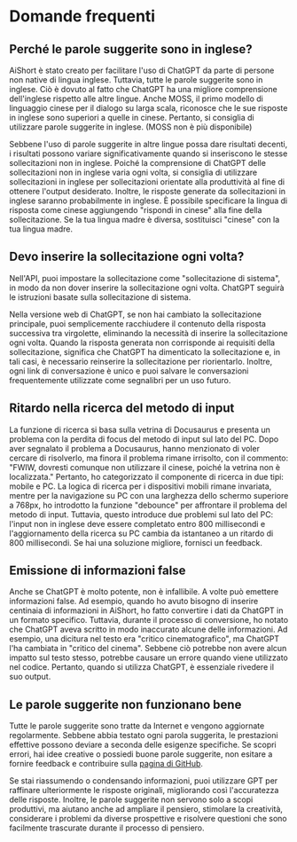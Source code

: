 # Domande frequenti

## Perché le parole suggerite sono in inglese?

AiShort è stato creato per facilitare l'uso di ChatGPT da parte di persone non native di lingua inglese. Tuttavia, tutte le parole suggerite sono in inglese. Ciò è dovuto al fatto che ChatGPT ha una migliore comprensione dell'inglese rispetto alle altre lingue. Anche MOSS, il primo modello di linguaggio cinese per il dialogo su larga scala, riconosce che le sue risposte in inglese sono superiori a quelle in cinese. Pertanto, si consiglia di utilizzare parole suggerite in inglese. (MOSS non è più disponibile)

Sebbene l'uso di parole suggerite in altre lingue possa dare risultati decenti, i risultati possono variare significativamente quando si inseriscono le stesse sollecitazioni non in inglese. Poiché la comprensione di ChatGPT delle sollecitazioni non in inglese varia ogni volta, si consiglia di utilizzare sollecitazioni in inglese per sollecitazioni orientate alla produttività al fine di ottenere l'output desiderato. Inoltre, le risposte generate da sollecitazioni in inglese saranno probabilmente in inglese. È possibile specificare la lingua di risposta come cinese aggiungendo "rispondi in cinese" alla fine della sollecitazione. Se la tua lingua madre è diversa, sostituisci "cinese" con la tua lingua madre.

## Devo inserire la sollecitazione ogni volta?

Nell'API, puoi impostare la sollecitazione come "sollecitazione di sistema", in modo da non dover inserire la sollecitazione ogni volta. ChatGPT seguirà le istruzioni basate sulla sollecitazione di sistema.

Nella versione web di ChatGPT, se non hai cambiato la sollecitazione principale, puoi semplicemente racchiudere il contenuto della risposta successiva tra virgolette, eliminando la necessità di inserire la sollecitazione ogni volta. Quando la risposta generata non corrisponde ai requisiti della sollecitazione, significa che ChatGPT ha dimenticato la sollecitazione e, in tali casi, è necessario reinserire la sollecitazione per riorientarlo. Inoltre, ogni link di conversazione è unico e puoi salvare le conversazioni frequentemente utilizzate come segnalibri per un uso futuro.

## Ritardo nella ricerca del metodo di input

La funzione di ricerca si basa sulla vetrina di Docusaurus e presenta un problema con la perdita di focus del metodo di input sul lato del PC. Dopo aver segnalato il problema a Docusaurus, hanno menzionato di voler cercare di risolverlo, ma finora il problema rimane irrisolto, con il commento: "FWIW, dovresti comunque non utilizzare il cinese, poiché la vetrina non è localizzata." Pertanto, ho categorizzato il componente di ricerca in due tipi: mobile e PC. La logica di ricerca per i dispositivi mobili rimane invariata, mentre per la navigazione su PC con una larghezza dello schermo superiore a 768px, ho introdotto la funzione "debounce" per affrontare il problema del metodo di input. Tuttavia, questo introduce due problemi sul lato del PC: l'input non in inglese deve essere completato entro 800 millisecondi e l'aggiornamento della ricerca su PC cambia da istantaneo a un ritardo di 800 millisecondi. Se hai una soluzione migliore, fornisci un feedback.

## Emissione di informazioni false

Anche se ChatGPT è molto potente, non è infallibile. A volte può emettere informazioni false. Ad esempio, quando ho avuto bisogno di inserire centinaia di informazioni in AiShort, ho fatto convertire i dati da ChatGPT in un formato specifico. Tuttavia, durante il processo di conversione, ho notato che ChatGPT aveva scritto in modo inaccurato alcune delle informazioni. Ad esempio, una dicitura nel testo era "critico cinematografico", ma ChatGPT l'ha cambiata in "critico del cinema". Sebbene ciò potrebbe non avere alcun impatto sul testo stesso, potrebbe causare un errore quando viene utilizzato nel codice. Pertanto, quando si utilizza ChatGPT, è essenziale rivedere il suo output.

## Le parole suggerite non funzionano bene

Tutte le parole suggerite sono tratte da Internet e vengono aggiornate regolarmente. Sebbene abbia testato ogni parola suggerita, le prestazioni effettive possono deviare a seconda delle esigenze specifiche. Se scopri errori, hai idee creative o possiedi buone parole suggerite, non esitare a fornire feedback e contribuire sulla [pagina di GitHub](https://github.com/allentofight/ChatGPT-Shortcut/discussions/11).

Se stai riassumendo o condensando informazioni, puoi utilizzare GPT per raffinare ulteriormente le risposte originali, migliorando così l'accuratezza delle risposte. Inoltre, le parole suggerite non servono solo a scopi produttivi, ma aiutano anche ad ampliare il pensiero, stimolare la creatività, considerare i problemi da diverse prospettive e risolvere questioni che sono facilmente trascurate durante il processo di pensiero.
